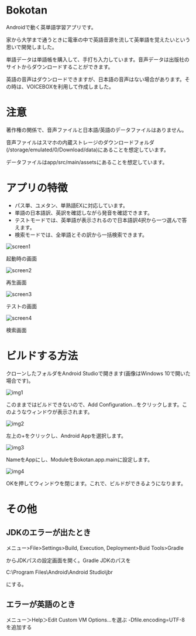 # Bokotan

Androidで動く英単語学習アプリです。

家から大学まで通うときに電車の中で英語音源を流して英単語を覚えたいという思いで開発しました。

単語データは単語帳を購入して、手打ち入力しています。音声データは出版社のサイトからダウンロードすることができます。

英語の音声はダウンロードできますが、日本語の音声はない場合があります。その時は、VOICEBOXを利用して作成しました。

# 注意

著作権の関係で、音声ファイルと日本語/英語のデータファイルはありません。

音声ファイルはスマホの内蔵ストレージのダウンロードフォルダ(/storage/emulated/0/Download/data)にあることを想定しています。

データファイルはapp/src/main/assetsにあることを想定しています。

# アプリの特徴

* パス単、ユメタン、単熟語EXに対応しています。
* 単語の日本語訳、英訳を確認しながら発音を確認できます。
* テストモードでは、英単語が表示されるので日本語訳4択から一つ選んで答えます。
* 検索モードでは、全単語とその訳から一括検索できます。

![screen1](imgs/home.png)

起動時の画面


![screen2](imgs/playing.png)

再生画面


![screen3](imgs/quiz.png)

テストの画面


![screen4](imgs/search.png)

検索画面


# ビルドする方法

クローンしたフォルダをAndroid Studioで開きます(画像はWindows 10で開いた場合です)。

![img1](imgs/no%20config.png)

このままではビルドできないので、Add Configuration...をクリックします。このようなウィンドウが表示されます。

![img2](imgs/add%20config%20window.png)

左上の+をクリックし、Android Appを選択します。

![img3](imgs/select%20android%20app.png)

NameをAppにし、ModuleをBokotan.app.mainに設定します。

![img4](imgs/name%20and%20module.png)

OKを押してウィンドウを閉じます。これで、ビルドができるようになります。

# その他

## JDKのエラーが出たとき

メニュー>File>Settings>Build, Execution, Deployment>Buid Tools>Gradle

からJDKパスの設定画面を開く。Gradle JDKのパスを

C:\Program Files\Android\Android Studio\jbr

にする。

## エラーが英語のとき

メニュー＞Help＞Edit Custom VM Options...を選ぶ
-Dfile.encoding=UTF-8
を追加する
